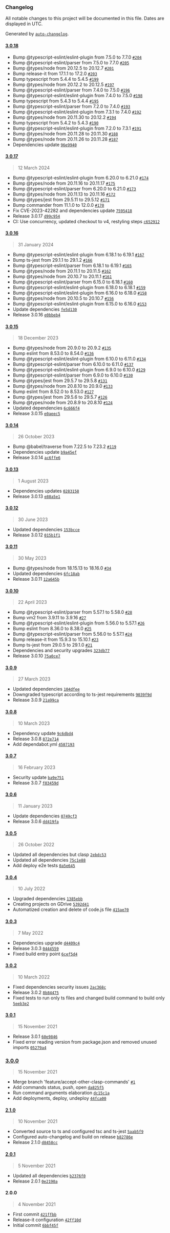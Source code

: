 ### Changelog

All notable changes to this project will be documented in this file. Dates are displayed in UTC.

Generated by [`auto-changelog`](https://github.com/CookPete/auto-changelog).

#### [3.0.18](https://github.com/fantonangeli/multi-clasp2/compare/3.0.17...3.0.18)

- Bump @typescript-eslint/eslint-plugin from 7.5.0 to 7.7.0 [`#204`](https://github.com/fantonangeli/multi-clasp2/pull/204)
- Bump @typescript-eslint/parser from 7.5.0 to 7.7.0 [`#205`](https://github.com/fantonangeli/multi-clasp2/pull/205)
- Bump @types/node from 20.12.5 to 20.12.7 [`#201`](https://github.com/fantonangeli/multi-clasp2/pull/201)
- Bump release-it from 17.1.1 to 17.2.0 [`#203`](https://github.com/fantonangeli/multi-clasp2/pull/203)
- Bump typescript from 5.4.4 to 5.4.5 [`#199`](https://github.com/fantonangeli/multi-clasp2/pull/199)
- Bump @types/node from 20.12.2 to 20.12.5 [`#197`](https://github.com/fantonangeli/multi-clasp2/pull/197)
- Bump @typescript-eslint/parser from 7.4.0 to 7.5.0 [`#196`](https://github.com/fantonangeli/multi-clasp2/pull/196)
- Bump @typescript-eslint/eslint-plugin from 7.4.0 to 7.5.0 [`#198`](https://github.com/fantonangeli/multi-clasp2/pull/198)
- Bump typescript from 5.4.3 to 5.4.4 [`#195`](https://github.com/fantonangeli/multi-clasp2/pull/195)
- Bump @typescript-eslint/parser from 7.2.0 to 7.4.0 [`#193`](https://github.com/fantonangeli/multi-clasp2/pull/193)
- Bump @typescript-eslint/eslint-plugin from 7.3.1 to 7.4.0 [`#192`](https://github.com/fantonangeli/multi-clasp2/pull/192)
- Bump @types/node from 20.11.30 to 20.12.2 [`#194`](https://github.com/fantonangeli/multi-clasp2/pull/194)
- Bump typescript from 5.4.2 to 5.4.3 [`#190`](https://github.com/fantonangeli/multi-clasp2/pull/190)
- Bump @typescript-eslint/eslint-plugin from 7.2.0 to 7.3.1 [`#191`](https://github.com/fantonangeli/multi-clasp2/pull/191)
- Bump @types/node from 20.11.28 to 20.11.30 [`#188`](https://github.com/fantonangeli/multi-clasp2/pull/188)
- Bump @types/node from 20.11.26 to 20.11.28 [`#187`](https://github.com/fantonangeli/multi-clasp2/pull/187)
- Dependencies update [`96e9940`](https://github.com/fantonangeli/multi-clasp2/commit/96e99401fda9a2acf5ac11eb59205cd0f1764cb5)

#### [3.0.17](https://github.com/fantonangeli/multi-clasp2/compare/3.0.16...3.0.17)

> 12 March 2024

- Bump @typescript-eslint/eslint-plugin from 6.20.0 to 6.21.0 [`#174`](https://github.com/fantonangeli/multi-clasp2/pull/174)
- Bump @types/node from 20.11.16 to 20.11.17 [`#175`](https://github.com/fantonangeli/multi-clasp2/pull/175)
- Bump @typescript-eslint/parser from 6.20.0 to 6.21.0 [`#173`](https://github.com/fantonangeli/multi-clasp2/pull/173)
- Bump @types/node from 20.11.13 to 20.11.16 [`#172`](https://github.com/fantonangeli/multi-clasp2/pull/172)
- Bump @types/jest from 29.5.11 to 29.5.12 [`#171`](https://github.com/fantonangeli/multi-clasp2/pull/171)
- Bump commander from 11.1.0 to 12.0.0 [`#170`](https://github.com/fantonangeli/multi-clasp2/pull/170)
- Fix CVE-2023-42282 and dependencies update [`7595418`](https://github.com/fantonangeli/multi-clasp2/commit/759541812702b4701e2ed0d9cec72e63340613eb)
- Release 3.0.17 [`d99c954`](https://github.com/fantonangeli/multi-clasp2/commit/d99c954c9a094df2a36d32fde6339e957c233cae)
- CI: Use concurrency, updated checkout to v4, restyling steps [`c652912`](https://github.com/fantonangeli/multi-clasp2/commit/c6529127463496449678ea4ff5c649fbe49e6ddf)

#### [3.0.16](https://github.com/fantonangeli/multi-clasp2/compare/3.0.15...3.0.16)

> 31 January 2024

- Bump @typescript-eslint/eslint-plugin from 6.18.1 to 6.19.1 [`#167`](https://github.com/fantonangeli/multi-clasp2/pull/167)
- Bump ts-jest from 29.1.1 to 29.1.2 [`#166`](https://github.com/fantonangeli/multi-clasp2/pull/166)
- Bump @typescript-eslint/parser from 6.18.1 to 6.19.1 [`#165`](https://github.com/fantonangeli/multi-clasp2/pull/165)
- Bump @types/node from 20.11.1 to 20.11.5 [`#162`](https://github.com/fantonangeli/multi-clasp2/pull/162)
- Bump @types/node from 20.10.7 to 20.11.1 [`#161`](https://github.com/fantonangeli/multi-clasp2/pull/161)
- Bump @typescript-eslint/parser from 6.15.0 to 6.18.1 [`#160`](https://github.com/fantonangeli/multi-clasp2/pull/160)
- Bump @typescript-eslint/eslint-plugin from 6.18.0 to 6.18.1 [`#159`](https://github.com/fantonangeli/multi-clasp2/pull/159)
- Bump @typescript-eslint/eslint-plugin from 6.16.0 to 6.18.0 [`#158`](https://github.com/fantonangeli/multi-clasp2/pull/158)
- Bump @types/node from 20.10.5 to 20.10.7 [`#156`](https://github.com/fantonangeli/multi-clasp2/pull/156)
- Bump @typescript-eslint/eslint-plugin from 6.15.0 to 6.16.0 [`#153`](https://github.com/fantonangeli/multi-clasp2/pull/153)
- Update dependencies [`fe5d130`](https://github.com/fantonangeli/multi-clasp2/commit/fe5d1308130fe8e5f886bc5e1ef4813fff40be47)
- Release 3.0.16 [`e0bbeb4`](https://github.com/fantonangeli/multi-clasp2/commit/e0bbeb4d12e9aae02378f485c6106a07dfdeaab3)

#### [3.0.15](https://github.com/fantonangeli/multi-clasp2/compare/3.0.14...3.0.15)

> 18 December 2023

- Bump @types/node from 20.9.0 to 20.9.2 [`#135`](https://github.com/fantonangeli/multi-clasp2/pull/135)
- Bump eslint from 8.53.0 to 8.54.0 [`#136`](https://github.com/fantonangeli/multi-clasp2/pull/136)
- Bump @typescript-eslint/eslint-plugin from 6.10.0 to 6.11.0 [`#134`](https://github.com/fantonangeli/multi-clasp2/pull/134)
- Bump @typescript-eslint/parser from 6.10.0 to 6.11.0 [`#137`](https://github.com/fantonangeli/multi-clasp2/pull/137)
- Bump @typescript-eslint/eslint-plugin from 6.9.0 to 6.10.0 [`#129`](https://github.com/fantonangeli/multi-clasp2/pull/129)
- Bump @typescript-eslint/parser from 6.9.0 to 6.10.0 [`#130`](https://github.com/fantonangeli/multi-clasp2/pull/130)
- Bump @types/jest from 29.5.7 to 29.5.8 [`#131`](https://github.com/fantonangeli/multi-clasp2/pull/131)
- Bump @types/node from 20.8.10 to 20.9.0 [`#133`](https://github.com/fantonangeli/multi-clasp2/pull/133)
- Bump eslint from 8.52.0 to 8.53.0 [`#127`](https://github.com/fantonangeli/multi-clasp2/pull/127)
- Bump @types/jest from 29.5.6 to 29.5.7 [`#126`](https://github.com/fantonangeli/multi-clasp2/pull/126)
- Bump @types/node from 20.8.9 to 20.8.10 [`#124`](https://github.com/fantonangeli/multi-clasp2/pull/124)
- Updated dependencies [`6c666f4`](https://github.com/fantonangeli/multi-clasp2/commit/6c666f496bfe51193d2b23a3da7829f0aef147d8)
- Release 3.0.15 [`e0aeec5`](https://github.com/fantonangeli/multi-clasp2/commit/e0aeec594e78bb60a688096230aec0aa951e771b)

#### [3.0.14](https://github.com/fantonangeli/multi-clasp2/compare/3.0.13...3.0.14)

> 26 October 2023

- Bump @babel/traverse from 7.22.5 to 7.23.2 [`#119`](https://github.com/fantonangeli/multi-clasp2/pull/119)
- Dependencies update [`b9a45ef`](https://github.com/fantonangeli/multi-clasp2/commit/b9a45ef3252c544526845f259de495554144b9ea)
- Release 3.0.14 [`ac6ffe6`](https://github.com/fantonangeli/multi-clasp2/commit/ac6ffe62caea27554fe57c84a95e786500d2aadc)

#### [3.0.13](https://github.com/fantonangeli/multi-clasp2/compare/3.0.12...3.0.13)

> 1 August 2023

- Dependencies updates [`0283158`](https://github.com/fantonangeli/multi-clasp2/commit/02831580105feb726cd22392a52878766508d60b)
- Release 3.0.13 [`e88a5e1`](https://github.com/fantonangeli/multi-clasp2/commit/e88a5e1a32887c7abb44d041d111658678b2ae1f)

#### [3.0.12](https://github.com/fantonangeli/multi-clasp2/compare/3.0.11...3.0.12)

> 30 June 2023

- Updated dependencies [`153bcce`](https://github.com/fantonangeli/multi-clasp2/commit/153bcce829f78c78c32ec029d1c1a67abc35d711)
- Release 3.0.12 [`015b1f1`](https://github.com/fantonangeli/multi-clasp2/commit/015b1f1a40741512433de5b176623f2cfd5f65bc)

#### [3.0.11](https://github.com/fantonangeli/multi-clasp2/compare/3.0.10...3.0.11)

> 30 May 2023

- Bump @types/node from 18.15.13 to 18.16.0 [`#34`](https://github.com/fantonangeli/multi-clasp2/pull/34)
- Updated dependencies [`6fc18ab`](https://github.com/fantonangeli/multi-clasp2/commit/6fc18ab07c509a18a10aa7ec8c36e8b77047e933)
- Release 3.0.11 [`12a645b`](https://github.com/fantonangeli/multi-clasp2/commit/12a645bdbb82717affd0e4bbe18e59bf7e217d81)

#### [3.0.10](https://github.com/fantonangeli/multi-clasp2/compare/3.0.9...3.0.10)

> 22 April 2023

- Bump @typescript-eslint/parser from 5.57.1 to 5.58.0 [`#28`](https://github.com/fantonangeli/multi-clasp2/pull/28)
- Bump vm2 from 3.9.11 to 3.9.16 [`#27`](https://github.com/fantonangeli/multi-clasp2/pull/27)
- Bump @typescript-eslint/eslint-plugin from 5.56.0 to 5.57.1 [`#26`](https://github.com/fantonangeli/multi-clasp2/pull/26)
- Bump eslint from 8.36.0 to 8.38.0 [`#25`](https://github.com/fantonangeli/multi-clasp2/pull/25)
- Bump @typescript-eslint/parser from 5.56.0 to 5.57.1 [`#24`](https://github.com/fantonangeli/multi-clasp2/pull/24)
- Bump release-it from 15.9.3 to 15.10.1 [`#23`](https://github.com/fantonangeli/multi-clasp2/pull/23)
- Bump ts-jest from 29.0.5 to 29.1.0 [`#21`](https://github.com/fantonangeli/multi-clasp2/pull/21)
- Dependencies and security upgrades [`323db77`](https://github.com/fantonangeli/multi-clasp2/commit/323db77251414eb77f0a586e55de409ba67e855e)
- Release 3.0.10 [`75a0ce7`](https://github.com/fantonangeli/multi-clasp2/commit/75a0ce7f1b3308eba3e4fe0997b858c4a908ec28)

#### [3.0.9](https://github.com/fantonangeli/multi-clasp2/compare/3.0.8...3.0.9)

> 27 March 2023

- Updated dependencies [`104dfee`](https://github.com/fantonangeli/multi-clasp2/commit/104dfee2af213d2a74ec6434a06eff7f03cc9859)
- Downgraded typescript according to ts-jest requirements [`9039f9d`](https://github.com/fantonangeli/multi-clasp2/commit/9039f9da615a71737f0c7b6da89ffff47007f10e)
- Release 3.0.9 [`21a99ca`](https://github.com/fantonangeli/multi-clasp2/commit/21a99ca196f51bf1d0bd4b482d331632bdf456f8)

#### [3.0.8](https://github.com/fantonangeli/multi-clasp2/compare/3.0.7...3.0.8)

> 10 March 2023

- Dependency update [`9c6dbd4`](https://github.com/fantonangeli/multi-clasp2/commit/9c6dbd4f7587c0b88d8559169757a373f5b33f03)
- Release 3.0.8 [`872e714`](https://github.com/fantonangeli/multi-clasp2/commit/872e714f3581a72c4974f774a0f8152b34bc6a17)
- Add dependabot.yml [`4587193`](https://github.com/fantonangeli/multi-clasp2/commit/45871930623b3facb69995456053e05a71bfd3da)

#### [3.0.7](https://github.com/fantonangeli/multi-clasp2/compare/3.0.6...3.0.7)

> 16 February 2023

- Security update [`ba9e751`](https://github.com/fantonangeli/multi-clasp2/commit/ba9e75164eac101a3b045518b32375c27602d85b)
- Release 3.0.7 [`f03459d`](https://github.com/fantonangeli/multi-clasp2/commit/f03459db65ced709830b9b7891df42b28cbe98ad)

#### [3.0.6](https://github.com/fantonangeli/multi-clasp2/compare/3.0.5...3.0.6)

> 11 January 2023

- Update dependencies [`0749cf3`](https://github.com/fantonangeli/multi-clasp2/commit/0749cf3084ceefd2d0208f8e2cd92e13cc3c707a)
- Release 3.0.6 [`dd419fa`](https://github.com/fantonangeli/multi-clasp2/commit/dd419fa5272311c999d130785bc1538c762d59e2)

#### [3.0.5](https://github.com/fantonangeli/multi-clasp2/compare/3.0.4...3.0.5)

> 26 October 2022

- Updated all dependencies but clasp [`2ebdc53`](https://github.com/fantonangeli/multi-clasp2/commit/2ebdc53eddf59f7a058237d530dce4f750c3805a)
- Updated all dependencies [`75c1e88`](https://github.com/fantonangeli/multi-clasp2/commit/75c1e88b3f8164bb2716444fec23cd1e635aa146)
- Add deploy e2e tests [`0a5e645`](https://github.com/fantonangeli/multi-clasp2/commit/0a5e645735840d20ef6dcdbc5b01d648aba4d988)

#### [3.0.4](https://github.com/fantonangeli/multi-clasp2/compare/3.0.3...3.0.4)

> 10 July 2022

- Upgraded dependencies [`1385ebb`](https://github.com/fantonangeli/multi-clasp2/commit/1385ebbe6e38e99c9202a387e055ee9ae38b81da)
- Creating projects on GDrive [`5392d41`](https://github.com/fantonangeli/multi-clasp2/commit/5392d4145280285c2aa47ff20dc518840f6beb00)
- Automatized creation and delete of code.js file [`415ae70`](https://github.com/fantonangeli/multi-clasp2/commit/415ae7077665679b91eb75178ed443f8d6322c2c)

#### [3.0.3](https://github.com/fantonangeli/multi-clasp2/compare/3.0.2...3.0.3)

> 7 May 2022

- Dependencies upgrade [`d4409c4`](https://github.com/fantonangeli/multi-clasp2/commit/d4409c4c4705fcb35bc55e3931e55d356b209cd5)
- Release 3.0.3 [`0444559`](https://github.com/fantonangeli/multi-clasp2/commit/044455960d4bc26f0c1064520e987ab1cba58374)
- Fixed build entry point [`6cef5d4`](https://github.com/fantonangeli/multi-clasp2/commit/6cef5d423aaa429c912e01026e078d561ecf87bb)

#### [3.0.2](https://github.com/fantonangeli/multi-clasp2/compare/3.0.1...3.0.2)

> 10 March 2022

- Fixed dependencies security issues [`2ac368c`](https://github.com/fantonangeli/multi-clasp2/commit/2ac368c00b457b1236bff1a981093509ee53eddc)
- Release 3.0.2 [`8b84475`](https://github.com/fantonangeli/multi-clasp2/commit/8b8447521cba3e9d5e2d9c0f3f2107260f2786df)
- Fixed tests to run only ts files and changed build command to build only [`5eeb3e2`](https://github.com/fantonangeli/multi-clasp2/commit/5eeb3e2c7de3287108182dc5117f7c0e2fbe1dcc)

#### [3.0.1](https://github.com/fantonangeli/multi-clasp2/compare/3.0.0...3.0.1)

> 15 November 2021

- Release 3.0.1 [`60e9846`](https://github.com/fantonangeli/multi-clasp2/commit/60e9846f743a5c7fd54291ace5d84db939415159)
- Fixed error reading version from package.json and removed unused imports [`05279a4`](https://github.com/fantonangeli/multi-clasp2/commit/05279a4efd17dbf8e5370cbe3929cc5e9371ede5)

### [3.0.0](https://github.com/fantonangeli/multi-clasp2/compare/2.1.0...3.0.0)

> 15 November 2021

- Merge branch 'feature/accept-other-clasp-commands' [`#1`](https://github.com/fantonangeli/multi-clasp2/issues/1)
- Add commands status, push, open [`da825f5`](https://github.com/fantonangeli/multi-clasp2/commit/da825f5cd3ab4ce9d92060ed3c248022f08c6e41)
- Run command arguments elaboration [`dc15c1a`](https://github.com/fantonangeli/multi-clasp2/commit/dc15c1aef613d4c86472afec02b0cd896355dc73)
- Add deployments, deploy, undeploy [`44fca00`](https://github.com/fantonangeli/multi-clasp2/commit/44fca00a8c2a7e215b77dc27ab140250dc2fbcac)

#### [2.1.0](https://github.com/fantonangeli/multi-clasp2/compare/2.0.1...2.1.0)

> 10 November 2021

- Converted source to ts and configured tsc and ts-jest [`5aab5f9`](https://github.com/fantonangeli/multi-clasp2/commit/5aab5f92d592a75ab57f82b6d2b858bc42d8127e)
- Configured auto-changelog and build on release [`b82786e`](https://github.com/fantonangeli/multi-clasp2/commit/b82786e1e559eac70cde8b43249e217d6a2b45a9)
- Release 2.1.0 [`d8458cc`](https://github.com/fantonangeli/multi-clasp2/commit/d8458cc189b22e0a8b799ed368e19840c0c3f286)

#### [2.0.1](https://github.com/fantonangeli/multi-clasp2/compare/2.0.0...2.0.1)

> 5 November 2021

- Updated all dependencies [`b2376f0`](https://github.com/fantonangeli/multi-clasp2/commit/b2376f05ee38a048f9a0fc76663605e272da14e2)
- Release 2.0.1 [`0e2190a`](https://github.com/fantonangeli/multi-clasp2/commit/0e2190a57b62b9907bba6534adc03e388a87a555)

#### 2.0.0

> 4 November 2021

- First commit [`421ffbb`](https://github.com/fantonangeli/multi-clasp2/commit/421ffbbb515119a6eb0f85116b8b8acb7c37a13f)
- Release-it configuration [`42ff10d`](https://github.com/fantonangeli/multi-clasp2/commit/42ff10d3940ffdd495c1e802051438de2f7199fc)
- Initial commit [`6bbf45f`](https://github.com/fantonangeli/multi-clasp2/commit/6bbf45f982b975796ead365da2c28ce15efc753d)

